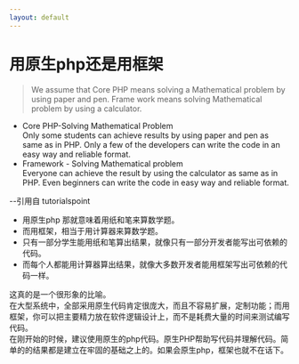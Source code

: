 ```yaml
---
layout: default
---
```


# 用原生php还是用框架

>We assume that Core PHP means solving a Mathematical problem by using paper and pen. Frame work means solving Mathematical problem by using a calculator.  
- Core PHP-Solving Mathematical Problem  
Only some students can achieve results by using paper and pen as same as in PHP. Only a few of the developers can write the code in an easy way and reliable format.  
- Framework - Solving Mathematical problem  
Everyone can achieve the result by using the calculator as same as in PHP. Even beginners can write the code in easy way and reliable format.

--引用自 tutorialspoint

- 用原生php 那就意味着用纸和笔来算数学题。
- 而用框架，相当于用计算器来算数学题。
- 只有一部分学生能用纸和笔算出结果，就像只有一部分开发者能写出可依赖的代码。
- 而每个人都能用计算器算出结果，就像大多数开发者能用框架写出可依赖的代码一样。

这真的是一个很形象的比喻。  
在大型系统中，全部采用原生代码肯定很庞大，而且不容易扩展，定制功能；而用框架，你可以把主要精力放在软件逻辑设计上，而不是耗费大量的时间来测试编写代码。   
在刚开始的时候，建议使用原生的php代码。原生PHP帮助写代码并理解代码。简单的的结果都是建立在牢固的基础之上的。如果会原生php，框架也就不在话下。  
